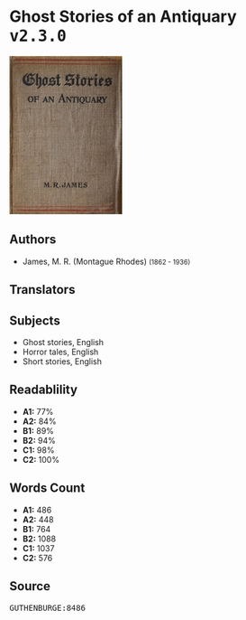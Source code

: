 # Ghost Stories of an Antiquary <kbd>v2.3.0</kbd>

![](./cover.medium.jpg "")

## Authors


 - James, M. R. (Montague Rhodes) <small>(1862 - 1936)</small>

## Translators



## Subjects


 - Ghost stories, English
 - Horror tales, English
 - Short stories, English

## Readablility


 - **A1:** 77%
 - **A2:** 84%
 - **B1:** 89%
 - **B2:** 94%
 - **C1:** 98%
 - **C2:** 100%

## Words Count


 - **A1:** 486
 - **A2:** 448
 - **B1:** 764
 - **B2:** 1088
 - **C1:** 1037
 - **C2:** 576

## Source


<kbd>GUTHENBURGE:8486</kbd>
